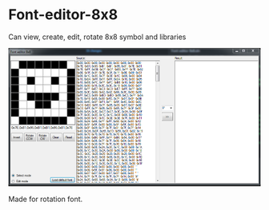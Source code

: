 # Font-editor-8x8

Can view, create, edit, rotate 8x8 symbol and libraries

![Alt text](https://github.com/temmka/Font-editor-8x8/blob/master/FontEditor8x8.PNG "Optional title")

Made for rotation font.
